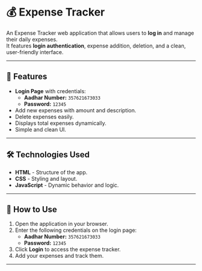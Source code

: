 # 💰 Expense Tracker

An Expense Tracker web application that allows users to **log in** and manage their daily expenses.  
It features **login authentication**, expense addition, deletion, and a clean, user-friendly interface.

---

## 🚀 Features
- **Login Page** with credentials:
  - **Aadhar Number:** `357621673033`
  - **Password:** `12345`
- Add new expenses with amount and description.
- Delete expenses easily.
- Displays total expenses dynamically.
- Simple and clean UI.

---

## 🛠️ Technologies Used
- **HTML** - Structure of the app.
- **CSS** - Styling and layout.
- **JavaScript** - Dynamic behavior and logic.

---



## 🔑 How to Use
1. Open the application in your browser.
2. Enter the following credentials on the login page:
   - **Aadhar Number:** `357621673033`
   - **Password:** `12345`
3. Click **Login** to access the expense tracker.
4. Add your expenses and track them.

---
